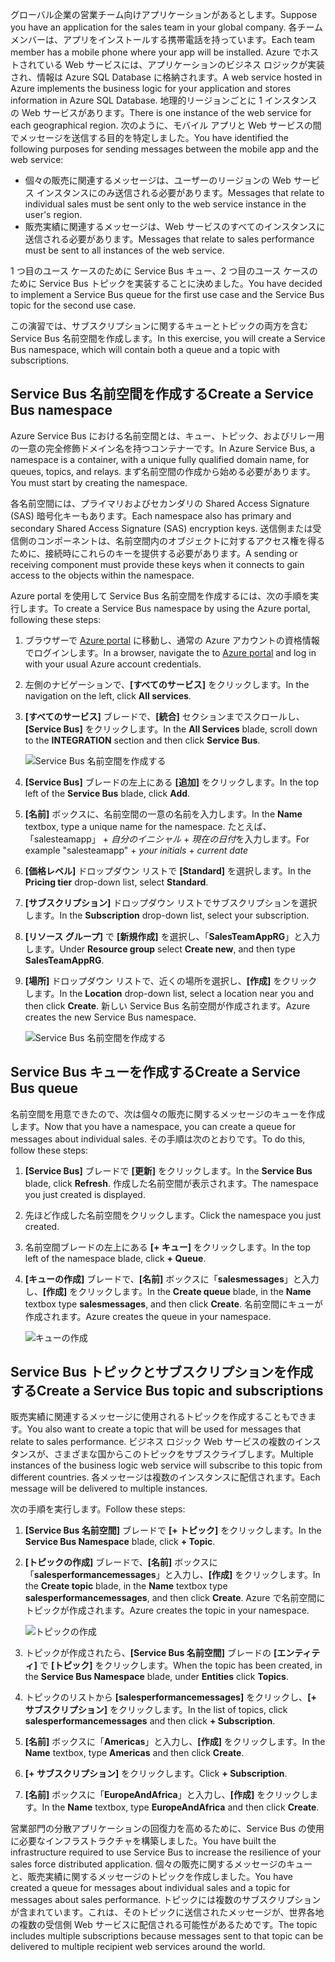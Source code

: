 <span data-ttu-id="707c6-101">グローバル企業の営業チーム向けアプリケーションがあるとします。</span><span class="sxs-lookup"><span data-stu-id="707c6-101">Suppose you have an application for the sales team in your global company.</span></span> <span data-ttu-id="707c6-102">各チーム メンバーは、アプリをインストールする携帯電話を持っています。</span><span class="sxs-lookup"><span data-stu-id="707c6-102">Each team member has a mobile phone where your app will be installed.</span></span> <span data-ttu-id="707c6-103">Azure でホストされている Web サービスには、アプリケーションのビジネス ロジックが実装され、情報は Azure SQL Database に格納されます。</span><span class="sxs-lookup"><span data-stu-id="707c6-103">A web service hosted in Azure implements the business logic for your application and stores information in Azure SQL Database.</span></span> <span data-ttu-id="707c6-104">地理的リージョンごとに 1 インスタンスの Web サービスがあります。</span><span class="sxs-lookup"><span data-stu-id="707c6-104">There is one instance of the web service for each geographical region.</span></span> <span data-ttu-id="707c6-105">次のように、モバイル アプリと Web サービスの間でメッセージを送信する目的を特定しました。</span><span class="sxs-lookup"><span data-stu-id="707c6-105">You have identified the following purposes for sending messages between the mobile app and the web service:</span></span>

- <span data-ttu-id="707c6-106">個々の販売に関連するメッセージは、ユーザーのリージョンの Web サービス インスタンスにのみ送信される必要があります。</span><span class="sxs-lookup"><span data-stu-id="707c6-106">Messages that relate to individual sales must be sent only to the web service instance in the user's region.</span></span>
- <span data-ttu-id="707c6-107">販売実績に関連するメッセージは、Web サービスのすべてのインスタンスに送信される必要があります。</span><span class="sxs-lookup"><span data-stu-id="707c6-107">Messages that relate to sales performance must be sent to all instances of the web service.</span></span>

<span data-ttu-id="707c6-108">1 つ目のユース ケースのために Service Bus キュー、2 つ目のユース ケースのために Service Bus トピックを実装することに決めました。</span><span class="sxs-lookup"><span data-stu-id="707c6-108">You have decided to implement a Service Bus queue for the first use case and the Service Bus topic for the second use case.</span></span>

<span data-ttu-id="707c6-109">この演習では、サブスクリプションに関するキューとトピックの両方を含む Service Bus 名前空間を作成します。</span><span class="sxs-lookup"><span data-stu-id="707c6-109">In this exercise, you will create a Service Bus namespace, which will contain both a queue and a topic with subscriptions.</span></span>

## <a name="create-a-service-bus-namespace"></a><span data-ttu-id="707c6-110">Service Bus 名前空間を作成する</span><span class="sxs-lookup"><span data-stu-id="707c6-110">Create a Service Bus namespace</span></span>

<span data-ttu-id="707c6-111">Azure Service Bus における名前空間とは、キュー、トピック、およびリレー用の一意の完全修飾ドメイン名を持つコンテナーです。</span><span class="sxs-lookup"><span data-stu-id="707c6-111">In Azure Service Bus, a namespace is a container, with a unique fully qualified domain name, for queues, topics, and relays.</span></span> <span data-ttu-id="707c6-112">まず名前空間の作成から始める必要があります。</span><span class="sxs-lookup"><span data-stu-id="707c6-112">You must start by creating the namespace.</span></span>

<span data-ttu-id="707c6-113">各名前空間には、プライマリおよびセカンダリの Shared Access Signature (SAS) 暗号化キーもあります。</span><span class="sxs-lookup"><span data-stu-id="707c6-113">Each namespace also has primary and secondary Shared Access Signature (SAS) encryption keys.</span></span> <span data-ttu-id="707c6-114">送信側または受信側のコンポーネントは、名前空間内のオブジェクトに対するアクセス権を得るために、接続時にこれらのキーを提供する必要があります。</span><span class="sxs-lookup"><span data-stu-id="707c6-114">A sending or receiving component must provide these keys when it connects to gain access to the objects within the namespace.</span></span>

<span data-ttu-id="707c6-115">Azure portal を使用して Service Bus 名前空間を作成するには、次の手順を実行します。</span><span class="sxs-lookup"><span data-stu-id="707c6-115">To create a Service Bus namespace by using the Azure portal, following these steps:</span></span>

1. <span data-ttu-id="707c6-116">ブラウザーで [Azure portal](https://portal.azure.com/) に移動し、通常の Azure アカウントの資格情報でログインします。</span><span class="sxs-lookup"><span data-stu-id="707c6-116">In a browser, navigate the to [Azure portal](https://portal.azure.com/) and log in with your usual Azure account credentials.</span></span>

1. <span data-ttu-id="707c6-117">左側のナビゲーションで、**[すべてのサービス]** をクリックします。</span><span class="sxs-lookup"><span data-stu-id="707c6-117">In the navigation on the left, click **All services**.</span></span>

1. <span data-ttu-id="707c6-118">**[すべてのサービス]** ブレードで、**[統合]** セクションまでスクロールし、**[Service Bus]** をクリックします。</span><span class="sxs-lookup"><span data-stu-id="707c6-118">In the **All Services** blade, scroll down to the **INTEGRATION** section and then click **Service Bus**.</span></span>

    ![Service Bus 名前空間を作成する](../media-draft/3-create-namespace-1.png)

1. <span data-ttu-id="707c6-120">**[Service Bus]** ブレードの左上にある **[追加]** をクリックします。</span><span class="sxs-lookup"><span data-stu-id="707c6-120">In the top left of the **Service Bus** blade, click **Add**.</span></span>

1. <span data-ttu-id="707c6-121">**[名前]** ボックスに、名前空間の一意の名前を入力します。</span><span class="sxs-lookup"><span data-stu-id="707c6-121">In the **Name** textbox, type a unique name for the namespace.</span></span> <span data-ttu-id="707c6-122">たとえば、「salesteamapp」 + *自分のイニシャル* + *現在の日付*を入力します。</span><span class="sxs-lookup"><span data-stu-id="707c6-122">For example "salesteamapp" + *your initials* + *current date*</span></span>

1. <span data-ttu-id="707c6-123">**[価格レベル]** ドロップダウン リストで **[Standard]** を選択します。</span><span class="sxs-lookup"><span data-stu-id="707c6-123">In the **Pricing tier** drop-down list, select **Standard**.</span></span>

1. <span data-ttu-id="707c6-124">**[サブスクリプション]** ドロップダウン リストでサブスクリプションを選択します。</span><span class="sxs-lookup"><span data-stu-id="707c6-124">In the **Subscription** drop-down list, select your subscription.</span></span>

1. <span data-ttu-id="707c6-125">**[リソース グループ]** で **[新規作成]** を選択し、「**SalesTeamAppRG**」と入力します。</span><span class="sxs-lookup"><span data-stu-id="707c6-125">Under **Resource group** select **Create new**, and then type **SalesTeamAppRG**.</span></span>

1. <span data-ttu-id="707c6-126">**[場所]** ドロップダウン リストで、近くの場所を選択し、**[作成]** をクリックします。</span><span class="sxs-lookup"><span data-stu-id="707c6-126">In the **Location** drop-down list, select a location near you and then click **Create**.</span></span> <span data-ttu-id="707c6-127">新しい Service Bus 名前空間が作成されます。</span><span class="sxs-lookup"><span data-stu-id="707c6-127">Azure creates the new Service Bus namespace.</span></span>

    ![Service Bus 名前空間を作成する](../media-draft/3-create-namespace-2.png)

## <a name="create-a-service-bus-queue"></a><span data-ttu-id="707c6-129">Service Bus キューを作成する</span><span class="sxs-lookup"><span data-stu-id="707c6-129">Create a Service Bus queue</span></span>

<span data-ttu-id="707c6-130">名前空間を用意できたので、次は個々の販売に関するメッセージのキューを作成します。</span><span class="sxs-lookup"><span data-stu-id="707c6-130">Now that you have a namespace, you can create a queue for messages about individual sales.</span></span> <span data-ttu-id="707c6-131">その手順は次のとおりです。</span><span class="sxs-lookup"><span data-stu-id="707c6-131">To do this, follow these steps:</span></span>

1. <span data-ttu-id="707c6-132">**[Service Bus]** ブレードで **[更新]** をクリックします。</span><span class="sxs-lookup"><span data-stu-id="707c6-132">In the **Service Bus** blade, click **Refresh**.</span></span> <span data-ttu-id="707c6-133">作成した名前空間が表示されます。</span><span class="sxs-lookup"><span data-stu-id="707c6-133">The namespace you just created is displayed.</span></span>

1. <span data-ttu-id="707c6-134">先ほど作成した名前空間をクリックします。</span><span class="sxs-lookup"><span data-stu-id="707c6-134">Click the namespace you just created.</span></span>

1. <span data-ttu-id="707c6-135">名前空間ブレードの左上にある **[+ キュー]** をクリックします。</span><span class="sxs-lookup"><span data-stu-id="707c6-135">In the top left of the namespace blade, click **+ Queue**.</span></span>

1. <span data-ttu-id="707c6-136">**[キューの作成]** ブレードで、**[名前]** ボックスに「**salesmessages**」と入力し、**[作成]** をクリックします。</span><span class="sxs-lookup"><span data-stu-id="707c6-136">In the **Create queue** blade, in the **Name** textbox type **salesmessages**, and then click **Create**.</span></span> <span data-ttu-id="707c6-137">名前空間にキューが作成されます。</span><span class="sxs-lookup"><span data-stu-id="707c6-137">Azure creates the queue in your namespace.</span></span>

    ![キューの作成](../media-draft/3-create-queue.png)

## <a name="create-a-service-bus-topic-and-subscriptions"></a><span data-ttu-id="707c6-139">Service Bus トピックとサブスクリプションを作成する</span><span class="sxs-lookup"><span data-stu-id="707c6-139">Create a Service Bus topic and subscriptions</span></span>

<span data-ttu-id="707c6-140">販売実績に関連するメッセージに使用されるトピックを作成することもできます。</span><span class="sxs-lookup"><span data-stu-id="707c6-140">You also want to create a topic that will be used for messages that relate to sales performance.</span></span> <span data-ttu-id="707c6-141">ビジネス ロジック Web サービスの複数のインスタンスが、さまざまな国からこのトピックをサブスクライブします。</span><span class="sxs-lookup"><span data-stu-id="707c6-141">Multiple instances of the business logic web service will subscribe to this topic from different countries.</span></span> <span data-ttu-id="707c6-142">各メッセージは複数のインスタンスに配信されます。</span><span class="sxs-lookup"><span data-stu-id="707c6-142">Each message will be delivered to multiple instances.</span></span>

<span data-ttu-id="707c6-143">次の手順を実行します。</span><span class="sxs-lookup"><span data-stu-id="707c6-143">Follow these steps:</span></span>

1. <span data-ttu-id="707c6-144">**[Service Bus 名前空間]** ブレードで **[+ トピック]** をクリックします。</span><span class="sxs-lookup"><span data-stu-id="707c6-144">In the **Service Bus Namespace** blade, click **+ Topic**.</span></span>

1. <span data-ttu-id="707c6-145">**[トピックの作成]** ブレードで、**[名前]** ボックスに「**salesperformancemessages**」と入力し、**[作成]** をクリックします。</span><span class="sxs-lookup"><span data-stu-id="707c6-145">In the **Create topic** blade, in the **Name** textbox type **salesperformancemessages**, and then click **Create**.</span></span> <span data-ttu-id="707c6-146">Azure で名前空間にトピックが作成されます。</span><span class="sxs-lookup"><span data-stu-id="707c6-146">Azure creates the topic in your namespace.</span></span>

    ![トピックの作成](../media-draft/3-create-topic.png)

1. <span data-ttu-id="707c6-148">トピックが作成されたら、**[Service Bus 名前空間]** ブレードの **[エンティティ]** で **[トピック]** をクリックします。</span><span class="sxs-lookup"><span data-stu-id="707c6-148">When the topic has been created, in the **Service Bus Namespace** blade, under **Entities** click **Topics**.</span></span>

1. <span data-ttu-id="707c6-149">トピックのリストから **[salesperformancemessages]** をクリックし、**[+ サブスクリプション]** をクリックします。</span><span class="sxs-lookup"><span data-stu-id="707c6-149">In the list of topics, click **salesperformancemessages** and then click **+ Subscription**.</span></span>

1. <span data-ttu-id="707c6-150">**[名前]** ボックスに「**Americas**」と入力し、**[作成]** をクリックします。</span><span class="sxs-lookup"><span data-stu-id="707c6-150">In the **Name** textbox, type **Americas** and then click **Create**.</span></span>

1. <span data-ttu-id="707c6-151">**[+ サブスクリプション]** をクリックします。</span><span class="sxs-lookup"><span data-stu-id="707c6-151">Click **+ Subscription**.</span></span>

1. <span data-ttu-id="707c6-152">**[名前]** ボックスに「**EuropeAndAfrica**」と入力し、**[作成]** をクリックします。</span><span class="sxs-lookup"><span data-stu-id="707c6-152">In the **Name** textbox, type **EuropeAndAfrica** and then click **Create**.</span></span>

<span data-ttu-id="707c6-153">営業部門の分散アプリケーションの回復力を高めるために、Service Bus の使用に必要なインフラストラクチャを構築しました。</span><span class="sxs-lookup"><span data-stu-id="707c6-153">You have built the infrastructure required to use Service Bus to increase the resilience of your sales force distributed application.</span></span> <span data-ttu-id="707c6-154">個々の販売に関するメッセージのキューと、販売実績に関するメッセージのトピックを作成しました。</span><span class="sxs-lookup"><span data-stu-id="707c6-154">You have created a queue for messages about individual sales and a topic for messages about sales performance.</span></span> <span data-ttu-id="707c6-155">トピックには複数のサブスクリプションが含まれています。これは、そのトピックに送信されたメッセージが、世界各地の複数の受信側 Web サービスに配信される可能性があるためです。</span><span class="sxs-lookup"><span data-stu-id="707c6-155">The topic includes multiple subscriptions because messages sent to that topic can be delivered to multiple recipient web services around the world.</span></span>
